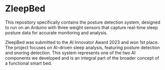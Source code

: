 # ZleepBed
This repository specifically contains the posture detection system, designed to run on an Arduino with three weight sensors that capture real-time sleep posture data for accurate monitoring and analysis.

ZleepBed was submitted to the AI Innovator Award 2023 and won 1st place. The project focuses on AI-driven sleep analysis, featuring posture detection and snoring detection. This system represents one of the two AI components we developed and is an integral part of the broader concept of a functional smart bed.
